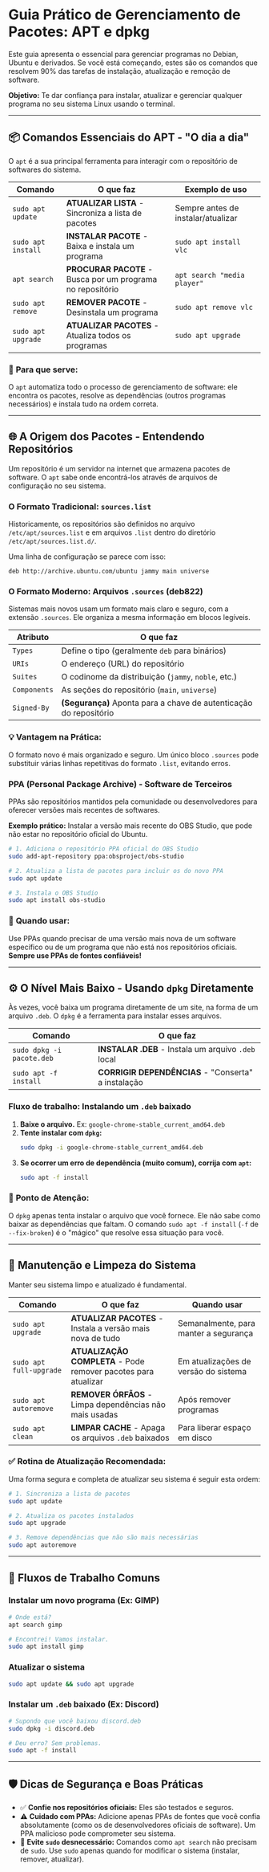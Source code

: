 # Guia Prático de Gerenciamento de Pacotes: APT e dpkg

Este guia apresenta o essencial para gerenciar programas no Debian, Ubuntu e derivados. Se você está começando, estes são os comandos que resolvem 90% das tarefas de instalação, atualização e remoção de software.

**Objetivo:** Te dar confiança para instalar, atualizar e gerenciar qualquer programa no seu sistema Linux usando o terminal.

-----

## 📦 Comandos Essenciais do APT - "O dia a dia"

O `apt` é a sua principal ferramenta para interagir com o repositório de softwares do sistema.

| Comando              | O que faz                                               | Exemplo de uso                   |
| -------------------- | ------------------------------------------------------- | -------------------------------- |
| `sudo apt update`    | **ATUALIZAR LISTA** - Sincroniza a lista de pacotes       | Sempre antes de instalar/atualizar |
| `sudo apt install`   | **INSTALAR PACOTE** - Baixa e instala um programa         | `sudo apt install vlc`           |
| `apt search`         | **PROCURAR PACOTE** - Busca por um programa no repositório | `apt search "media player"`      |
| `sudo apt remove`    | **REMOVER PACOTE** - Desinstala um programa               | `sudo apt remove vlc`            |
| `sudo apt upgrade`   | **ATUALIZAR PACOTES** - Atualiza todos os programas      | `sudo apt upgrade`               |

### 🎯 **Para que serve:**

O `apt` automatiza todo o processo de gerenciamento de software: ele encontra os pacotes, resolve as dependências (outros programas necessários) e instala tudo na ordem correta.

-----

## 🌐 A Origem dos Pacotes - Entendendo Repositórios

Um repositório é um servidor na internet que armazena pacotes de software. O `apt` sabe onde encontrá-los através de arquivos de configuração no seu sistema.

### **O Formato Tradicional: `sources.list`**

Historicamente, os repositórios são definidos no arquivo `/etc/apt/sources.list` e em arquivos `.list` dentro do diretório `/etc/apt/sources.list.d/`.

Uma linha de configuração se parece com isso:

```
deb http://archive.ubuntu.com/ubuntu jammy main universe
```

### **O Formato Moderno: Arquivos `.sources` (deb822)**

Sistemas mais novos usam um formato mais claro e seguro, com a extensão `.sources`. Ele organiza a mesma informação em blocos legíveis.

| Atributo     | O que faz                                                    |
| ------------ | ------------------------------------------------------------ |
| `Types`      | Define o tipo (geralmente `deb` para binários)               |
| `URIs`       | O endereço (URL) do repositório                              |
| `Suites`     | O codinome da distribuição (`jammy`, `noble`, etc.)            |
| `Components` | As seções do repositório (`main`, `universe`)                  |
| `Signed-By`  | **(Segurança)** Aponta para a chave de autenticação do repositório |

### **💡 Vantagem na Prática:**

O formato novo é mais organizado e seguro. Um único bloco `.sources` pode substituir várias linhas repetitivas do formato `.list`, evitando erros.

### **PPA (Personal Package Archive) - Software de Terceiros**

PPAs são repositórios mantidos pela comunidade ou desenvolvedores para oferecer versões mais recentes de softwares.

**Exemplo prático:** Instalar a versão mais recente do OBS Studio, que pode não estar no repositório oficial do Ubuntu.

```bash
# 1. Adiciona o repositório PPA oficial do OBS Studio
sudo add-apt-repository ppa:obsproject/obs-studio

# 2. Atualiza a lista de pacotes para incluir os do novo PPA
sudo apt update

# 3. Instala o OBS Studio
sudo apt install obs-studio
```

### 🎯 **Quando usar:**

Use PPAs quando precisar de uma versão mais nova de um software específico ou de um programa que não está nos repositórios oficiais. **Sempre use PPAs de fontes confiáveis\!**

-----

## ⚙️ O Nível Mais Baixo - Usando `dpkg` Diretamente

Às vezes, você baixa um programa diretamente de um site, na forma de um arquivo `.deb`. O `dpkg` é a ferramenta para instalar esses arquivos.

| Comando                           | O que faz                                           |
| --------------------------------- | --------------------------------------------------- |
| `sudo dpkg -i pacote.deb`         | **INSTALAR .DEB** - Instala um arquivo `.deb` local |
| `sudo apt -f install`             | **CORRIGIR DEPENDÊNCIAS** - "Conserta" a instalação |

### **Fluxo de trabalho: Instalando um `.deb` baixado**

1.  **Baixe o arquivo.** Ex: `google-chrome-stable_current_amd64.deb`
2.  **Tente instalar com `dpkg`:**
    ```bash
    sudo dpkg -i google-chrome-stable_current_amd64.deb
    ```
3.  **Se ocorrer um erro de dependência (muito comum), corrija com `apt`:**
    ```bash
    sudo apt -f install
    ```

### 🚨 **Ponto de Atenção:**

O `dpkg` apenas tenta instalar o arquivo que você fornece. Ele não sabe como baixar as dependências que faltam. O comando `sudo apt -f install` (`-f` de `--fix-broken`) é o "mágico" que resolve essa situação para você.

-----

## 🧹 Manutenção e Limpeza do Sistema

Manter seu sistema limpo e atualizado é fundamental.

| Comando                 | O que faz                                               | Quando usar                                 |
| ----------------------- | ------------------------------------------------------- | ------------------------------------------- |
| `sudo apt upgrade`      | **ATUALIZAR PACOTES** - Instala a versão mais nova de tudo | Semanalmente, para manter a segurança       |
| `sudo apt full-upgrade` | **ATUALIZAÇÃO COMPLETA** - Pode remover pacotes para atualizar | Em atualizações de versão do sistema      |
| `sudo apt autoremove`   | **REMOVER ÓRFÃOS** - Limpa dependências não mais usadas | Após remover programas                      |
| `sudo apt clean`        | **LIMPAR CACHE** - Apaga os arquivos `.deb` baixados    | Para liberar espaço em disco                |

### ✅ **Rotina de Atualização Recomendada:**

Uma forma segura e completa de atualizar seu sistema é seguir esta ordem:

```bash
# 1. Sincroniza a lista de pacotes
sudo apt update

# 2. Atualiza os pacotes instalados
sudo apt upgrade

# 3. Remove dependências que não são mais necessárias
sudo apt autoremove
```

-----

## 🎯 Fluxos de Trabalho Comuns

### **Instalar um novo programa (Ex: GIMP)**

```bash
# Onde está?
apt search gimp

# Encontrei! Vamos instalar.
sudo apt install gimp
```

### **Atualizar o sistema**

```bash
sudo apt update && sudo apt upgrade
```

### **Instalar um `.deb` baixado (Ex: Discord)**

```bash
# Supondo que você baixou discord.deb
sudo dpkg -i discord.deb

# Deu erro? Sem problemas.
sudo apt -f install
```

-----

## 🛡️ Dicas de Segurança e Boas Práticas

  - ✅ **Confie nos repositórios oficiais:** Eles são testados e seguros.
  - ⚠️ **Cuidado com PPAs:** Adicione apenas PPAs de fontes que você confia absolutamente (como os de desenvolvedores oficiais de software). Um PPA malicioso pode comprometer seu sistema.
  - 🚫 **Evite `sudo` desnecessário:** Comandos como `apt search` não precisam de `sudo`. Use `sudo` apenas quando for modificar o sistema (instalar, remover, atualizar).